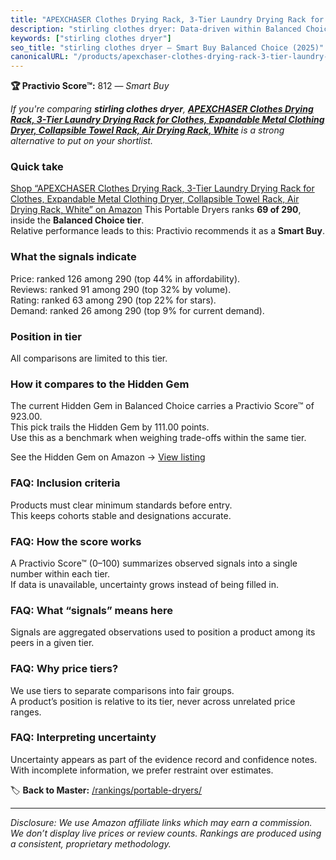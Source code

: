 ```yaml
---
title: "APEXCHASER Clothes Drying Rack, 3-Tier Laundry Drying Rack for Clothes, Expandable Metal Clothing Dryer, Collapsible Towel Rack, Air Drying Rack, White"
description: "stirling clothes dryer: Data-driven within Balanced Choice ranking using the Practivio Score™. Positioned by quality, value, demand, findability, momentum."
keywords: ["stirling clothes dryer"]
seo_title: "stirling clothes dryer — Smart Buy Balanced Choice (2025)"
canonicalURL: "/products/apexchaser-clothes-drying-rack-3-tier-laundry-drying-rack-for-clothes-expandable-metal-clothing-dryer-collapsible-towel-rack-air-drying-rack-white-B0CLL1L83T/"
---
```


**🏆 Practivio Score™:** 812 — _Smart Buy_


*If you're comparing **stirling clothes dryer**, **[APEXCHASER Clothes Drying Rack, 3-Tier Laundry Drying Rack for Clothes, Expandable Metal Clothing Dryer, Collapsible Towel Rack, Air Drying Rack, White](https://www.amazon.com/dp/B0CLL1L83T?tag=practivio-20)** is a strong alternative to put on your shortlist.*
### Quick take
[Shop “APEXCHASER Clothes Drying Rack, 3-Tier Laundry Drying Rack for Clothes, Expandable Metal Clothing Dryer, Collapsible Towel Rack, Air Drying Rack, White” on Amazon](https://www.amazon.com/dp/B0CLL1L83T?tag=practivio-20)
This Portable Dryers ranks **69 of 290**, inside the **Balanced Choice tier**.  
Relative performance leads to this: Practivio recommends it as a **Smart Buy**.

### What the signals indicate
Price: ranked 126 among 290 (top 44% in affordability).  
Reviews: ranked 91 among 290 (top 32% by volume).  
Rating: ranked 63 among 290 (top 22% for stars).  
Demand: ranked 26 among 290 (top 9% for current demand).

### Position in tier
All comparisons are limited to this tier.

### How it compares to the Hidden Gem
The current Hidden Gem in Balanced Choice carries a Practivio Score™ of 923.00.  
This pick trails the Hidden Gem by 111.00 points.  
Use this as a benchmark when weighing trade-offs within the same tier.  

See the Hidden Gem on Amazon → [View listing](https://www.amazon.com/dp/B00Q4X2FSM?tag=practivio-20)

### FAQ: Inclusion criteria
Products must clear minimum standards before entry.  
This keeps cohorts stable and designations accurate.

### FAQ: How the score works
A Practivio Score™ (0–100) summarizes observed signals into a single number within each tier.  
If data is unavailable, uncertainty grows instead of being filled in.

### FAQ: What “signals” means here
Signals are aggregated observations used to position a product among its peers in a given tier.

### FAQ: Why price tiers?
We use tiers to separate comparisons into fair groups.  
A product’s position is relative to its tier, never across unrelated price ranges.

### FAQ: Interpreting uncertainty
Uncertainty appears as part of the evidence record and confidence notes.  
With incomplete information, we prefer restraint over estimates.


🏷️ **Back to Master:** [/rankings/portable-dryers/](/rankings/portable-dryers/)

---
_Disclosure: We use Amazon affiliate links which may earn a commission. We don’t display live prices or review counts. Rankings are produced using a consistent, proprietary methodology._
